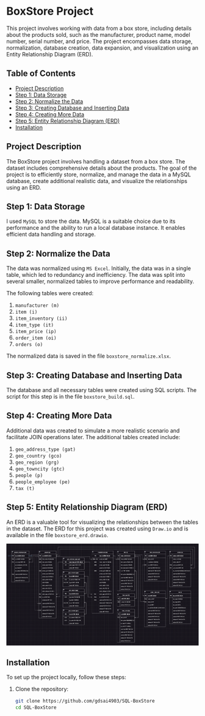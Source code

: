 # BoxStore Project

This project involves working with data from a box store, including details about the products sold, such as the manufacturer, product name, model number, serial number, and price. The project encompasses data storage, normalization, database creation, data expansion, and visualization using an Entity Relationship Diagram (ERD).

## Table of Contents
- [Project Description](#project-description)
- [Step 1: Data Storage](#step-1-data-storage)
- [Step 2: Normalize the Data](#step-2-normalize-the-data)
- [Step 3: Creating Database and Inserting Data](#step-3-creating-database-and-inserting-data)
- [Step 4: Creating More Data](#step-4-creating-more-data)
- [Step 5: Entity Relationship Diagram (ERD)](#step-5-entity-relationship-diagram-erd)
- [Installation](#installation)

## Project Description
The BoxStore project involves handling a dataset from a box store. The dataset includes comprehensive details about the products. The goal of the project is to efficiently store, normalize, and manage the data in a MySQL database, create additional realistic data, and visualize the relationships using an ERD.

## Step 1: Data Storage
I used `MySQL` to store the data. MySQL is a suitable choice due to its performance and the ability to run a local database instance. It enables efficient data handling and storage.

## Step 2: Normalize the Data
The data was normalized using `MS Excel`. Initially, the data was in a single table, which led to redundancy and inefficiency. The data was split into several smaller, normalized tables to improve performance and readability.

The following tables were created:
1. `manufacturer (m)`
2. `item (i)`
3. `item_inventory (ii)`
4. `item_type (it)`
5. `item_price (ip)`
6. `order_item (oi)`
7. `orders (o)`

The normalized data is saved in the file `boxstore_normalize.xlsx`.

## Step 3: Creating Database and Inserting Data
The database and all necessary tables were created using SQL scripts. The script for this step is in the file `boxstore_build.sql`.

## Step 4: Creating More Data
Additional data was created to simulate a more realistic scenario and facilitate JOIN operations later. The additional tables created include:
1. `geo_address_type (gat)`
2. `geo_country (gco)`
3. `geo_region (grg)`
4. `geo_towncity (gtc)`
5. `people (p)`
6. `people_employee (pe)`
7. `tax (t)`

## Step 5: Entity Relationship Diagram (ERD)
An ERD is a valuable tool for visualizing the relationships between the tables in the dataset. The ERD for this project was created using `Draw.io` and is available in the file `boxstore_erd.drawio`.

![Entity Relationship Diagram](./image/erd.png)

## Installation
To set up the project locally, follow these steps:

1. Clone the repository:
   ```bash
   git clone https://github.com/gdsai4903/SQL-BoxStore
   cd SQL-BoxStore
